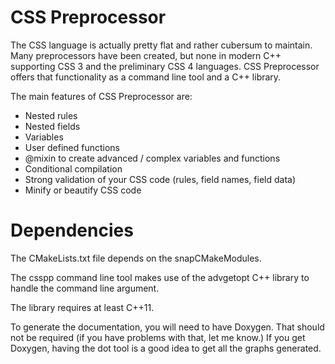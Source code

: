 # CSS Preprocessor

The CSS language is actually pretty flat and rather cubersum to maintain.
Many preprocessors have been created, but none in modern C++ supporting
CSS 3 and the preliminary CSS 4 languages. CSS Preprocessor offers that
functionality as a command line tool and a C++ library.

The main features of CSS Preprocessor are:

  * Nested rules
  * Nested fields
  * Variables
  * User defined functions
  * @mixin to create advanced / complex variables and functions
  * Conditional compilation
  * Strong validation of your CSS code (rules, field names, field data)
  * Minify or beautify CSS code

# Dependencies

The CMakeLists.txt file depends on the snapCMakeModules.

The csspp command line tool makes use of the advgetopt C++ library to
handle the command line argument.

The library requires at least C++11.

To generate the documentation, you will need to have Doxygen. That should
not be required (if you have problems with that, let me know.) If you
get Doxygen, having the dot tool is a good idea to get all the graphs
generated.

